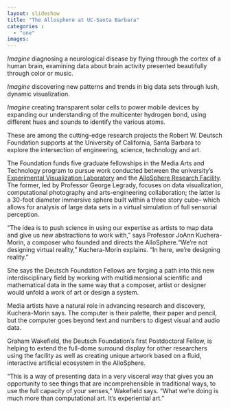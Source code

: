 ```yaml
---
layout: slideshow
title: "The Allosphere at UC-Santa Barbara"
categories :
  - "one"
images: 
---
```


*Imagine* diagnosing a neurological disease by flying through the cortex of a human brain, examining data about brain activity presented beautifully through color or music.

*Imagine* discovering new patterns and trends in big data sets through lush, dynamic visualization.

*Imagine* creating transparent solar cells to power mobile devices by expanding our understanding of the multicenter hydrogen bond, using different hues and sounds to identify the various atoms.

These are among the cutting-edge research projects the Robert W. Deutsch Foundation supports at the University of California, Santa Barbara to explore the intersection of engineering, science, technology and art.

The Foundation funds five graduate fellowships in the Media Arts and Technology program to pursue work conducted between the university’s [Experimental Visualization Laboratory][EVL] and the [AlloSphere Research Facility][ARF]. The former, led by Professor George Legrady, focuses on data visualization, computational photography and arts-engineering collaboration; the latter is a 30-foot diameter immersive sphere built within a three story cube– which allows for analysis of large data sets in a virtual simulation of full sensorial perception.  

“The idea is to push science in using our expertise as artists to map data and give us new abstractions to work with,” says Professor JoAnn Kuchera-Morin, a composer who founded and directs the AlloSphere.“We’re not designing virtual reality,” Kuchera-Morin explains. “In here, we’re designing reality.”

She says the Deutsch Foundation Fellows are forging a path into this new interdisciplinary field by working with multidimensional scientific and mathematical data in the same way that a composer, artist or designer would unfold a work of art or design a system.

Media artists have a natural role in advancing research and discovery, Kuchera-Morin says. The computer is their palette, their paper and pencil, but the computer goes beyond text and numbers to digest visual and audio data.

Graham Wakefield, the Deutsch Foundation’s first Postdoctoral Fellow, is helping to extend the full-dome surround display for other researchers using the facility as well as creating unique artwork based on a fluid, interactive artificial ecosystem in the AlloSphere.

“This is a way of presenting data in a very visceral way that gives you an opportunity to see things that are incomprehensible in traditional ways, to use the full capacity of your senses,” Wakefield says. “What we’re doing is much more than computational art. It’s experiential art.”

[EVL]: http://vislab.mat.ucsb.edu/
[ARF]: http://www.allosphere.ucsb.edu/

